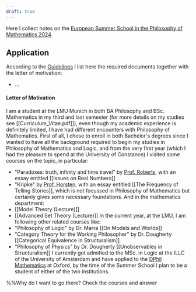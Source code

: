 ```yaml
---
draft: true
---
```


Here I collect notes on the [European Summer School in the Philosophy of Mathematics 2024]([https://summerschool-ivc.univie.ac.at](https://summerschool-ivc.univie.ac.at/)).
## Application
According to the [Guidelines](https://summerschool-ivc.univie.ac.at/application/) I list here the required documents together with the letter of motivation:
- ...

#### Letter of Motivation
I am a student at the LMU Munich in both BA Philosophy and BSc. Mathematics in my third and last semester (for more details on my studies see [[Curriculum_Vitae.pdf]]), even though my academic experience is definitely limited, I have had different encounters with Philosophy of Mathematics. First of all, I chose to enroll in both Bachelor's degrees since I wanted to have all the background required to begin my studies in Philosophy of Mathematics and Logic, and from the very first year (which I had the pleasure to spend at the University of Constance) I visited some courses on the topic, in particular:
- "Paradoxes: truth, infinity and time travel" by [Prof. Roberts](https://www.philosophie.uni-konstanz.de/en/ag-leon-horsten/members-of-the-ag-horsten/academic-staff/sam-roberts/), with an essay entitled [[Issues on Real Numbers]]
- "Kripke" by [Prof. Horsten](https://www.philosophie.uni-konstanz.de/horsten/leon-horsten/), with an essay entitled [[The Frequency of Telling Stories]], which is not focussed in Philosophy of Mathematics but certainly gives some necessary foundations.
And in the mathematics department:
- [[Model Theory (Lecture)]]
- [[Advanced Set Theory (Lecture)]]
In the current year, at the LMU, I am following other related courses like:
- "Philosophy of Logic" by Dr. Marra [[On Models and Worlds]]
- "Category Theory for the Working Philosopher" by Dr. Dougherty [[Categorical Equivalence in Structuralism]]
- "Philosophy of Physics" by Dr. Dougherty [[Unobservables in Structuralism]]
I currently got admitted to the MSc. in Logic at the ILLC of the University of Amsterdam and have applied to the [DPhil Mathematics](https://www.ox.ac.uk/admissions/graduate/courses/dphil-mathematics) at Oxford, by the time of the Summer School I plan to be a student of either of the two institutions.

%%Why do I want to go there? Check the courses and answer

